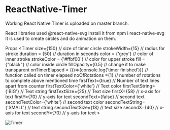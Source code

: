 # ReactNative-Timer

Working React Native Timer is uploaded on master branch.

React libraries used
@react-native-svg
Install it from npm i react-native-svg
It is used to create circles and do animation on them.


Props
  <Timer
        size={150} // size of timer circle
        strokeWidth={15} // radius for stroke
        duration = {50} // duration in seconds
        color = {'grey'} // color of inner stroke
        strokeColor = {'#ffbf00'} // color for upper stroke
        fill = {"black"} // color inside circle
        fillOpacity={0.5} // change it to make transparent
        onTimerElapsed = {()=>{console.log('timer finished')}} // function called on timer elapsed
        noOfRotations ={1} // number of rotations to complete above mentioned time
        firstText={true} // Number of text lines apart from counter
        firstTextColor={'white'} // Text color
        firstTextString={'BIG'} // Text string
        firstTextSize={25} // Text size
        firstX={58} // x-axis for text
        firstY={70} // y-axis for text
        secondText={false} // second text
        secondTextColor={'white'} // second text color
        secondTextString={'SMALL'} // text string
        secondTextSize={18} //  text size
        secondX={40} //  x-axis for text
        secondY={70} //  y-axis for text
        ></Timer>
        
        


        
![Timer](https://user-images.githubusercontent.com/76818252/104054939-f7ca0400-5213-11eb-9b57-1bd76aba0b4c.png)

